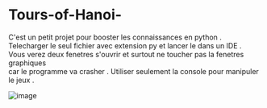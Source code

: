# Tours-of-Hanoi-
C'est un petit projet pour booster les connaissances en python . Telecharger le seul fichier avec extension py et lancer le dans un IDE . <br> Vous verez deux fenetres s'ouvrir et surtout ne toucher pas la fenetres graphiques <br> car le programme va crasher . Utiliser seulement la console pour manipuler le jeux .

![image](https://user-images.githubusercontent.com/97243628/166058613-e8f4613c-07d5-4cbf-b7b9-6795990ef711.png)
